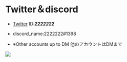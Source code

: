 # Twitter＆discord
- [Twitter](https://mobile.twitter.com/___2222222___)
 ID:___2222222___

- discord_name:2222222#1398

- ※Other accounts up to DM
他のアカウントはDMまで
<a href="https://github.com/anuraghazra/github-readme-stats">
  <img align="left" src="https://github-readme-stats.vercel.app/api?username=2222222-7&count_private=true&show_icons=true" />
</a>
